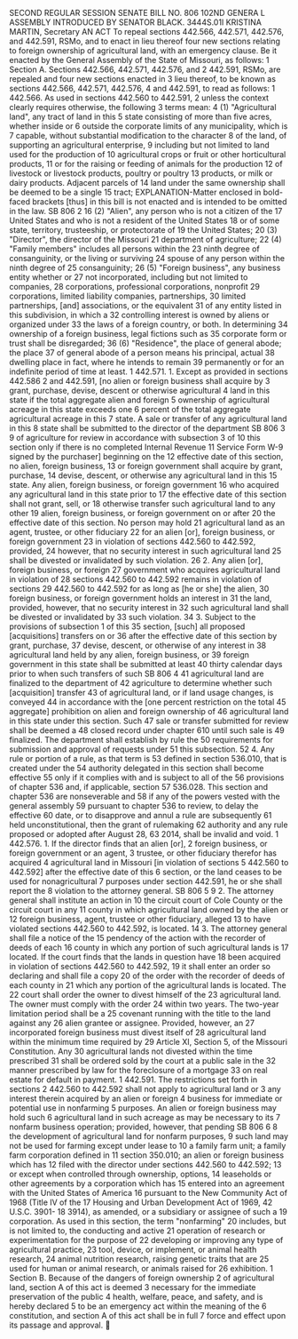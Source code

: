 SECOND REGULAR SESSION
SENATE BILL NO. 806
102ND GENERA L ASSEMBLY
INTRODUCED BY SENATOR BLACK.
3444S.01I KRISTINA MARTIN, Secretary
AN ACT
To repeal sections 442.566, 442.571, 442.576, and 442.591, RSMo, and to enact in lieu thereof
four new sections relating to foreign ownership of agricultural land, with an emergency
clause.
Be it enacted by the General Assembly of the State of Missouri, as follows:
1 Section A. Sections 442.566, 442.571, 442.576, and
2 442.591, RSMo, are repealed and four new sections enacted in
3 lieu thereof, to be known as sections 442.566, 442.571, 442.576,
4 and 442.591, to read as follows:
1 442.566. As used in sections 442.560 to 442.591,
2 unless the context clearly requires otherwise, the following
3 terms mean:
4 (1) "Agricultural land", any tract of land in this
5 state consisting of more than five acres, whether inside or
6 outside the corporate limits of any municipality, which is
7 capable, without substantial modification to the character
8 of the land, of supporting an agricultural enterprise,
9 including but not limited to land used for the production of
10 agricultural crops or fruit or other horticultural products,
11 or for the raising or feeding of animals for the production
12 of livestock or livestock products, poultry or poultry
13 products, or milk or dairy products. Adjacent parcels of
14 land under the same ownership shall be deemed to be a single
15 tract;
EXPLANATION-Matter enclosed in bold-faced brackets [thus] in this bill is not enacted
and is intended to be omitted in the law.
SB 806 2
16 (2) "Alien", any person who is not a citizen of the
17 United States and who is not a resident of the United States
18 or of some state, territory, trusteeship, or protectorate of
19 the United States;
20 (3) "Director", the director of the Missouri
21 department of agriculture;
22 (4) "Family members" includes all persons within the
23 ninth degree of consanguinity, or the living or surviving
24 spouse of any person within the ninth degree of
25 consanguinity;
26 (5) "Foreign business", any business entity whether or
27 not incorporated, including but not limited to companies,
28 corporations, professional corporations, nonprofit
29 corporations, limited liability companies, partnerships,
30 limited partnerships, [and] associations, or the equivalent
31 of any entity listed in this subdivision, in which a
32 controlling interest is owned by aliens or organized under
33 the laws of a foreign country, or both. In determining
34 ownership of a foreign business, legal fictions such as
35 corporate form or trust shall be disregarded;
36 (6) "Residence", the place of general abode; the place
37 of general abode of a person means his principal, actual
38 dwelling place in fact, where he intends to remain
39 permanently or for an indefinite period of time at least.
1 442.571. 1. Except as provided in sections 442.586
2 and 442.591, [no alien or foreign business shall acquire by
3 grant, purchase, devise, descent or otherwise agricultural
4 land in this state if the total aggregate alien and foreign
5 ownership of agricultural acreage in this state exceeds one
6 percent of the total aggregate agricultural acreage in this
7 state. A sale or transfer of any agricultural land in this
8 state shall be submitted to the director of the department
SB 806 3
9 of agriculture for review in accordance with subsection 3 of
10 this section only if there is no completed Internal Revenue
11 Service Form W-9 signed by the purchaser] beginning on the
12 effective date of this section, no alien, foreign business,
13 or foreign government shall acquire by grant, purchase,
14 devise, descent, or otherwise any agricultural land in this
15 state. Any alien, foreign business, or foreign government
16 who acquired any agricultural land in this state prior to
17 the effective date of this section shall not grant, sell, or
18 otherwise transfer such agricultural land to any other
19 alien, foreign business, or foreign government on or after
20 the effective date of this section. No person may hold
21 agricultural land as an agent, trustee, or other fiduciary
22 for an alien [or], foreign business, or foreign government
23 in violation of sections 442.560 to 442.592, provided,
24 however, that no security interest in such agricultural land
25 shall be divested or invalidated by such violation.
26 2. Any alien [or], foreign business, or foreign
27 government who acquires agricultural land in violation of
28 sections 442.560 to 442.592 remains in violation of sections
29 442.560 to 442.592 for as long as [he or she] the alien,
30 foreign business, or foreign government holds an interest in
31 the land, provided, however, that no security interest in
32 such agricultural land shall be divested or invalidated by
33 such violation.
34 3. Subject to the provisions of subsection 1 of this
35 section, [such] all proposed [acquisitions] transfers on or
36 after the effective date of this section by grant, purchase,
37 devise, descent, or otherwise of any interest in
38 agricultural land held by any alien, foreign business, or
39 foreign government in this state shall be submitted at least
40 thirty calendar days prior to when such transfers of such
SB 806 4
41 agricultural land are finalized to the department of
42 agriculture to determine whether such [acquisition] transfer
43 of agricultural land, or if land usage changes, is conveyed
44 in accordance with the [one percent restriction on the total
45 aggregate] prohibition on alien and foreign ownership of
46 agricultural land in this state under this section. Such
47 sale or transfer submitted for review shall be deemed a
48 closed record under chapter 610 until such sale is
49 finalized. The department shall establish by rule the
50 requirements for submission and approval of requests under
51 this subsection.
52 4. Any rule or portion of a rule, as that term is
53 defined in section 536.010, that is created under the
54 authority delegated in this section shall become effective
55 only if it complies with and is subject to all of the
56 provisions of chapter 536 and, if applicable, section
57 536.028. This section and chapter 536 are nonseverable and
58 if any of the powers vested with the general assembly
59 pursuant to chapter 536 to review, to delay the effective
60 date, or to disapprove and annul a rule are subsequently
61 held unconstitutional, then the grant of rulemaking
62 authority and any rule proposed or adopted after August 28,
63 2014, shall be invalid and void.
1 442.576. 1. If the director finds that an alien [or],
2 foreign business, or foreign government or an agent,
3 trustee, or other fiduciary therefor has acquired
4 agricultural land in Missouri [in violation of sections
5 442.560 to 442.592] after the effective date of this
6 section, or the land ceases to be used for nonagricultural
7 purposes under section 442.591, he or she shall report the
8 violation to the attorney general.
SB 806 5
9 2. The attorney general shall institute an action in
10 the circuit court of Cole County or the circuit court in any
11 county in which agricultural land owned by the alien or
12 foreign business, agent, trustee or other fiduciary, alleged
13 to have violated sections 442.560 to 442.592, is located.
14 3. The attorney general shall file a notice of the
15 pendency of the action with the recorder of deeds of each
16 county in which any portion of such agricultural lands is
17 located. If the court finds that the lands in question have
18 been acquired in violation of sections 442.560 to 442.592,
19 it shall enter an order so declaring and shall file a copy
20 of the order with the recorder of deeds of each county in
21 which any portion of the agricultural lands is located. The
22 court shall order the owner to divest himself of the
23 agricultural land. The owner must comply with the order
24 within two years. The two-year limitation period shall be a
25 covenant running with the title to the land against any
26 alien grantee or assignee. Provided, however, an
27 incorporated foreign business must divest itself of
28 agricultural land within the minimum time required by
29 Article XI, Section 5, of the Missouri Constitution. Any
30 agricultural lands not divested within the time prescribed
31 shall be ordered sold by the court at a public sale in the
32 manner prescribed by law for the foreclosure of a mortgage
33 on real estate for default in payment.
1 442.591. The restrictions set forth in sections
2 442.560 to 442.592 shall not apply to agricultural land or
3 any interest therein acquired by an alien or foreign
4 business for immediate or potential use in nonfarming
5 purposes. An alien or foreign business may hold such
6 agricultural land in such acreage as may be necessary to its
7 nonfarm business operation; provided, however, that pending
SB 806 6
8 the development of agricultural land for nonfarm purposes,
9 such land may not be used for farming except under lease to
10 a family farm unit; a family farm corporation defined in
11 section 350.010; an alien or foreign business which has
12 filed with the director under sections 442.560 to 442.592;
13 or except when controlled through ownership, options,
14 leaseholds or other agreements by a corporation which has
15 entered into an agreement with the United States of America
16 pursuant to the New Community Act of 1968 (Title IV of the
17 Housing and Urban Development Act of 1969, 42 U.S.C. 3901-
18 3914), as amended, or a subsidiary or assignee of such a
19 corporation. As used in this section, the term "nonfarming"
20 includes, but is not limited to, the conducting and active
21 operation of research or experimentation for the purpose of
22 developing or improving any type of agricultural practice,
23 tool, device, or implement, or animal health research,
24 animal nutrition research, raising genetic traits that are
25 used for human or animal research, or animals raised for
26 exhibition.
1 Section B. Because of the dangers of foreign ownership
2 of agricultural land, section A of this act is deemed
3 necessary for the immediate preservation of the public
4 health, welfare, peace, and safety, and is hereby declared
5 to be an emergency act within the meaning of the
6 constitution, and section A of this act shall be in full
7 force and effect upon its passage and approval.

